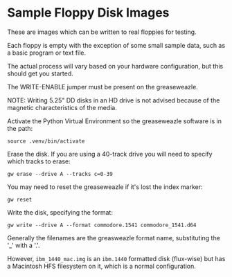 # Sample Floppy Disk Images
These are images which can be written to real floppies for testing.  

Each floppy is empty with the exception of some small sample data, such as
a basic program or text file.

The actual process will vary based on your hardware configuration, but
this should get you started.

The WRITE-ENABLE jumper must be present on the greaseweazle.

NOTE:  Writing 5.25" DD disks in an HD drive is not advised because of the
magnetic characteristics of the media.

Activate the Python Virtual Environment so the greaseweazle software is
in the path:

```
source .venv/bin/activate
```

Erase the disk.  If you are using a 40-track drive you will need to specify
which tracks to erase:

```
gw erase --drive A --tracks c=0-39
```

You may need to reset the greaseweazle if it's lost the index marker:

```
gw reset
```


Write the disk, specifying the format:
```
gw write --drive A --format commodore.1541 commodore_1541.d64
```


Generally the filenames are the greasweazle format name, substituting the '_'
with a '.'.

However, `ibm_1440_mac.img` is an `ibm.1440` formatted disk (flux-wise) but has
a Macintosh HFS filesystem on it, which is a normal configuration.

